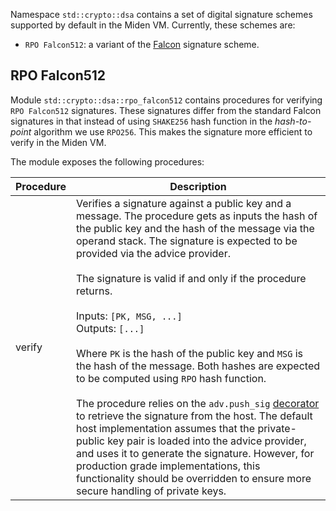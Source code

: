 Namespace `std::crypto::dsa` contains a set of  digital signature schemes supported by default in the Miden VM. Currently, these schemes are:

* `RPO Falcon512`: a variant of the [Falcon](https://falcon-sign.info/) signature scheme.

## RPO Falcon512

Module `std::crypto::dsa::rpo_falcon512` contains procedures for verifying `RPO Falcon512` signatures. These signatures differ from the standard Falcon signatures in that instead of using `SHAKE256` hash function in the *hash-to-point* algorithm we use `RPO256`. This makes the signature more efficient to verify in the Miden VM.

The module exposes the following procedures:

| Procedure   | Description |
| ----------- | ------------- |
| verify      | Verifies a signature against a public key and a message. The procedure gets as inputs the hash of the public key and the hash of the message via the operand stack. The signature is expected to be provided via the advice provider.<br /><br />The signature is valid if and only if the procedure returns.<br /><br />Inputs: `[PK, MSG, ...]`<br />Outputs: `[...]`<br /><br />Where `PK` is the hash of the public key and `MSG` is the hash of the message. Both hashes are expected to be computed using `RPO` hash function.<br /><br /> The procedure relies on the `adv.push_sig` [decorator](../../assembly/io-operations.md#nondeterministic-inputs) to retrieve the signature from the host. The default host implementation assumes that the private-public key pair is loaded into the advice provider, and uses it to generate the signature. However, for production grade implementations, this functionality should be overridden to ensure more secure handling of private keys.|


